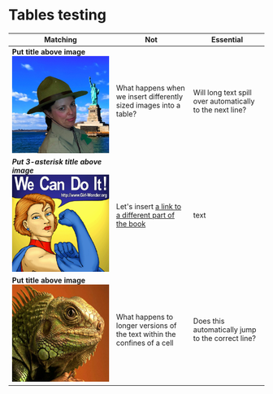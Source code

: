 # Tables testing

| Matching | Not | Essential |
| --- | --- | --- |
| **Put title above image** ![](ranger-640.jpg)  | What happens when we insert differently sized images into a table? | Will long text spill over automatically to the next line? |
| ***Put 3-asterisk title above image*** ![](we-can-300.gif) | Let's insert [a link to a different part of the book](/youtube/README.md "Youtube chapter") | text |
| **Put title above image** ![](lizard-300.png)  | What happens to longer versions of the text within the confines of a cell | Does this automatically jump to the correct line? |
